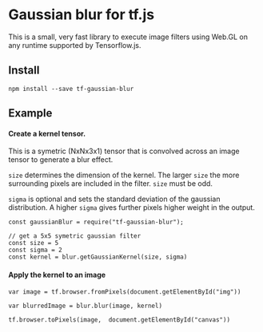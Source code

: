 # Gaussian blur for tf.js

This is a small, very fast library to execute image filters using Web.GL on any runtime supported by Tensorflow.js.

## Install

```
npm install --save tf-gaussian-blur
```

## Example

#### Create a kernel tensor.

This is a symetric (NxNx3x1) tensor that is convolved across an image tensor to generate a blur effect.

`size` determines the dimension of the kernel. The larger `size` the more surrounding pixels are included in the filter. `size` must be odd.

`sigma` is optional and sets the standard deviation of the gaussian distribution. A higher `sigma` gives further pixels higher weight in the output.


```
const gaussianBlur = require("tf-gaussian-blur");

// get a 5x5 symetric gaussian filter
const size = 5
const sigma = 2
const kernel = blur.getGaussianKernel(size, sigma)
```

#### Apply the kernel to an image


```
var image = tf.browser.fromPixels(document.getElementById("img"))

var blurredImage = blur.blur(image, kernel)

tf.browser.toPixels(image,  document.getElementById("canvas"))
```
